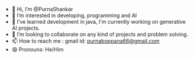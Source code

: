 - 👋 Hi, I’m @PurnaShankar
- 👀 I’m interested in developing, programming and AI
- 🌱 I’ve learned development in java, I'm currently working on generative AI projects.
- 💞️ I’m looking to collaborate on any kind of projects and problem solving.
- 📫 How to reach me : gmail id: purnaboppana66@gmail.com
- 😄 Pronouns: He/Him
 

<!---
PurnaShankar/PurnaShankar is a ✨ special ✨ repository because its `README.md` (this file) appears on your GitHub profile.
You can click the Preview link to take a look at your changes.
--->
